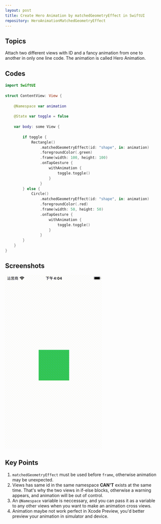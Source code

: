 ```yaml
---
layout: post
title: Create Hero Animation by matchedGeometryEffect in SwiftUI
repository: HeroAnimationMatchedGeometryEffect
---
```


## Topics

Attach two different views with ID and a fancy animation from one to another in only one line code. The animation is called Hero Animation.

## Codes

```swift
import SwiftUI

struct ContentView: View {
    
    @Namespace var animation
    
    @State var toggle = false
    
    var body: some View {
        
        if toggle {
            Rectangle()
                .matchedGeometryEffect(id: "shape", in: animation)
                .foregroundColor(.green)
                .frame(width: 100, height: 100)
                .onTapGesture {
                    withAnimation {
                        toggle.toggle()
                    }
                }
        } else {
            Circle()
                .matchedGeometryEffect(id: "shape", in: animation)
                .foregroundColor(.red)
                .frame(width: 50, height: 50)
                .onTapGesture {
                    withAnimation {
                        toggle.toggle()
                    }
                }
        }
    }
}
```

## Screenshots

![Hero Animation matchedGeometryEffect](/assets/2021-04-26-hero-animation-matchedgeometryeffect.gif)

## Key Points

1. `matchedGeometryEffect` must be used before `frame`, otherwise animation may be unexpected.
1. Views has same id in the same namespace **CAN'T** exists at the same time. That's why the two views in if-else blocks, otherwise a warning appears, and animation will be out of control.
1. An `@Namespace` variable is neccessary, and you can pass it as a variable to any other views when you want to make an animation cross views.
1. Animation maybe not work perfect in Xcode Preview, you'd better preview your animation in simulator and device.

